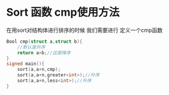 # Sort 函数 cmp使用方法
在用sort对结构体进行排序的时候
我们需要进行
定义一个cmp函数
```c++
Bool cmp(struct a,struct b){
    //默认是升序
    return a>b;//这是降序
}
signed main(){
    sort(a,a+n,cmp);
    sort(a,a+n,greater<int>);//升序
    sort(a,a+n,less<int>);//升序
}
```